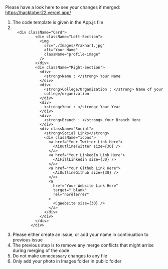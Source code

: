 Please have a look here to see your changes if merged: https://hacktober22.vercel.app/
<ol>
  <li> The code template is given in the App.js file </li>
  <li>
    <code>
  &lt;div className="Card"&gt;
          &lt;div className="Left-Section"&gt;
            &lt;img
              src="./Images/Prakhar1.jpg"
              alt="Your Name"
              className="profile-image"
            /&gt;
          &lt;/div&gt;
          &lt;div className="Right-Section"&gt;
            &lt;div&gt;
              &lt;strong&gt;Name : &lt;/strong&gt; Your Name
            &lt;/div&gt;
            &lt;div&gt;
              &lt;strong&gt;College/Organization : &lt;/strong&gt; Name of your
              college/organization
            &lt;/div&gt;
            &lt;div&gt;
              &lt;strong&gt;Year : &lt;/strong&gt; Your Year
            &lt;/div&gt;
            &lt;div&gt;
              &lt;strong>Branch : &lt;/strong&gt; Your Branch Here
            &lt;/div&gt;
            &lt;div className="Social"&gt;
              &lt;strong&gt;Social Links&lt;/strong&gt;
              &lt;div className="icons"&gt;
                &lt;a href="Your Twitter Link Here"&gt;
                  &lt;AiOutlineTwitter size={30} /&gt;
                &lt;/a&gt;
                &lt;a href="Your LinkedIn Link Here"&gt;
                  &lt;AiFillLinkedin size={30} /&gt;
                &lt;/a&gt;
                &lt;a href="Your Github Link Here"&gt;
                  &lt;AiOutlineGithub size={30} /&gt;
                &lt;/a&gt;
                &lt;a
                  href="Your Website Link Here"
                  target="_blank"
                  rel="noreferrer"
                &gt;
                  &lt;CgWebsite size={30} /&gt;
                &lt;/a&gt;
              &lt;/div&gt;
            &lt;/div&gt;
          &lt;/div&gt;
        &lt;/div&gt;
    </code>
  </li>
  <li> Please either create an issue, or add your name in continuation to previous issue</li>
  <li> The previous step is to remove any merge conflicts that might arrise during merging of the code</li>
  <li> Do not make unnecessary changes to any file </li>
  <li> Only add your photo in Images folder in public folder </li>
  </ol>


